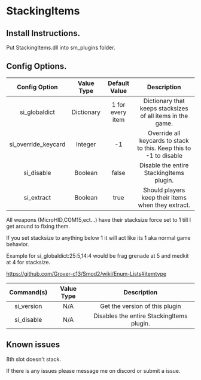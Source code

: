 # StackingItems

## Install Instructions.
Put StackingItems.dll into sm_plugins folder.


## Config Options.
| Config Option              | Value Type      | Default Value | Description |
|   :---:                    |     :---:       |    :---:      |    :---:    |
| si_globaldict       | Dictionary      | 1 for every item            | Dictionary that keeps stacksizes of all items in the game. |
| si_override_keycard     | Integer         | -1       | Override all keycards to stack to this. Keep this to -1 to disable |
| si_disable              | Boolean         | false    | Disable the entire StackingItems plugin. |
| si_extract              | Boolean         | true     | Should players keep their items when they extract. |

All weapons (MicroHID,COM15,ect...) have their stacksize force set to 1 till I get around to fixing them.

If you set stacksize to anything below 1 it will act like its 1 aka normal game behavior.

Example for si_globaldict:25:5,14:4 would be frag grenade at 5 and medkit at 4 for stacksize.

https://github.com/Grover-c13/Smod2/wiki/Enum-Lists#itemtype


| Command(s)                 | Value Type      | Description                              |
|   :---:                    |     :---:       |    :---:                                 |
| si_version              | N/A             | Get the version of this plugin           |
| si_disable              | N/A             | Disables the entire StackingItems plugin.    |

## Known issues
8th slot doesn't stack.

If there is any issues please message me on discord or submit a issue.
